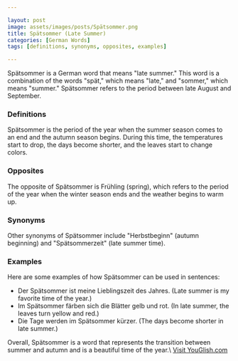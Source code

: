 ```yaml
---

layout: post
image: assets/images/posts/Spätsommer.png
title: Spätsommer (Late Summer)
categories: [German Words]
tags: [definitions, synonyms, opposites, examples]

---
```


Spätsommer is a German word that means "late summer." This word is a combination of the words "spät," which means "late," and "sommer," which means "summer." Spätsommer refers to the period between late August and September.

### Definitions

Spätsommer is the period of the year when the summer season comes to an end and the autumn season begins. During this time, the temperatures start to drop, the days become shorter, and the leaves start to change colors.

### Opposites

The opposite of Spätsommer is Frühling (spring), which refers to the period of the year when the winter season ends and the weather begins to warm up.

### Synonyms

Other synonyms of Spätsommer include "Herbstbeginn" (autumn beginning) and "Spätsommerzeit" (late summer time).

### Examples

Here are some examples of how Spätsommer can be used in sentences:

- Der Spätsommer ist meine Lieblingszeit des Jahres. (Late summer is my favorite time of the year.)
- Im Spätsommer färben sich die Blätter gelb und rot. (In late summer, the leaves turn yellow and red.)
- Die Tage werden im Spätsommer kürzer. (The days become shorter in late summer.)

Overall, Spätsommer is a word that represents the transition between summer and autumn and is a beautiful time of the year.\ <a id="yg-widget-0" class="youglish-widget" data-query="Spätsommer" data-lang="german" data-components="8412" data-auto-start="0" data-bkg-color="theme_light" data-title="How%20to%20pronounce%20Spätsommer%20in%20German"  rel="nofollow" href="https://youglish.com">Visit YouGlish.com</a><script async src="https://youglish.com/public/emb/widget.js" charset="utf-8"></script>
